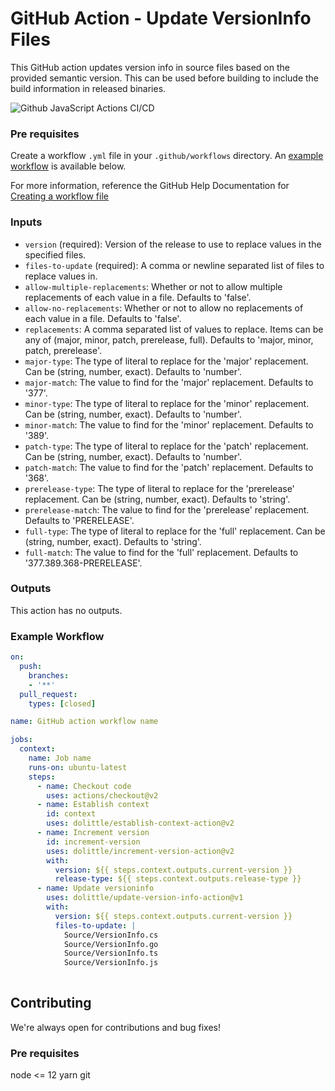 # GitHub Action - Update VersionInfo Files
This GitHub action updates version info in source files based on the provided semantic version. This can be used before building to include the build information in released binaries.

![Github JavaScript Actions CI/CD](https://github.com/dolittle/repository-here/workflows/Github%20JavaScript%20Actions%20CI/CD/badge.svg)

### Pre requisites
Create a workflow `.yml` file in your `.github/workflows` directory. An [example workflow](#example-workflow) is available below.

For more information, reference the GitHub Help Documentation for [Creating a workflow file](https://help.github.com/en/articles/configuring-a-workflow#creating-a-workflow-file)

### Inputs
- `version` (required): Version of the release to use to replace values in the specified files.
- `files-to-update` (required): A comma or newline separated list of files to replace values in.
- `allow-multiple-replacements`: Whether or not to allow multiple replacements of each value in a file. Defaults to 'false'.
- `allow-no-replacements`: Whether or not to allow no replacements of each value in a file. Defaults to 'false'.
- `replacements`: A comma separated list of values to replace. Items can be any of (major, minor, patch, prerelease, full). Defaults to 'major, minor, patch, prerelease'.
- `major-type`: The type of literal to replace for the 'major' replacement. Can be (string, number, exact). Defaults to 'number'.
- `major-match`: The value to find for the 'major' replacement. Defaults to '377'.
- `minor-type`: The type of literal to replace for the 'minor' replacement. Can be (string, number, exact). Defaults to 'number'.
- `minor-match`: The value to find for the 'minor' replacement. Defaults to '389'.
- `patch-type`: The type of literal to replace for the 'patch' replacement. Can be (string, number, exact). Defaults to 'number'.
- `patch-match`: The value to find for the 'patch' replacement. Defaults to '368'.
- `prerelease-type`: The type of literal to replace for the 'prerelease' replacement. Can be (string, number, exact). Defaults to 'string'.
- `prerelease-match`: The value to find for the 'prerelease' replacement. Defaults to 'PRERELEASE'.
- `full-type`: The type of literal to replace for the 'full' replacement. Can be (string, number, exact). Defaults to 'string'.
- `full-match`: The value to find for the 'full' replacement. Defaults to '377.389.368-PRERELEASE'.

### Outputs
This action has no outputs.

### Example Workflow
```yaml
on:
  push:
    branches:
    - '**'
  pull_request:
    types: [closed]

name: GitHub action workflow name

jobs:
  context:
    name: Job name
    runs-on: ubuntu-latest
    steps:
      - name: Checkout code
        uses: actions/checkout@v2
      - name: Establish context
        id: context
        uses: dolittle/establish-context-action@v2
      - name: Increment version
        id: increment-version
        uses: dolittle/increment-version-action@v2
        with:
          version: ${{ steps.context.outputs.current-version }}
          release-type: ${{ steps.context.outputs.release-type }}
      - name: Update versioninfo
        uses: dolittle/update-version-info-action@v1
        with:
          version: ${{ steps.context.outputs.current-version }}
          files-to-update: |
            Source/VersionInfo.cs
            Source/VersionInfo.go
            Source/VersionInfo.ts
            Source/VersionInfo.js
        
```
## Contributing
We're always open for contributions and bug fixes!

### Pre requisites
node <= 12
yarn
git
